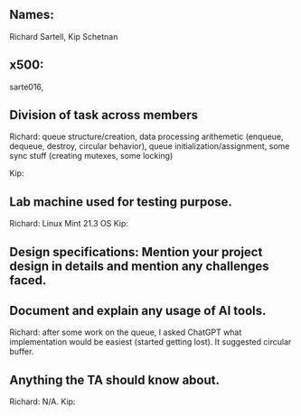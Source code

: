 ## Names:
Richard Sartell, Kip Schetnan

## x500:
sarte016,

## Division of task across members
Richard: queue structure/creation, data processing arithemetic (enqueue, dequeue, destroy, circular behavior), queue initialization/assignment, some sync stuff (creating mutexes, some locking)

Kip:

## Lab machine used for testing purpose.
Richard: Linux Mint 21.3 OS
Kip:

## Design specifications: Mention your project design in details and mention any challenges faced.

## Document and explain any usage of AI tools.
Richard: after some work on the queue, I asked ChatGPT what implementation would be easiest (started getting lost). It suggested circular buffer.

## Anything the TA should know about.
Richard: N/A.
Kip: